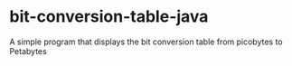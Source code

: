 # bit-conversion-table-java
A simple program that displays the bit conversion table from picobytes to Petabytes
